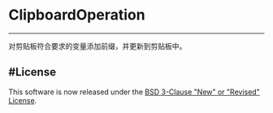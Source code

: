 # ClipboardOperation
--------
对剪贴板符合要求的变量添加前缀，并更新到剪贴板中。


#License
--------
This software is now released under the [BSD 3-Clause "New" or "Revised" License](https://github.com/Lovervier/ClipboardOperation/blob/master/LICENSE).

